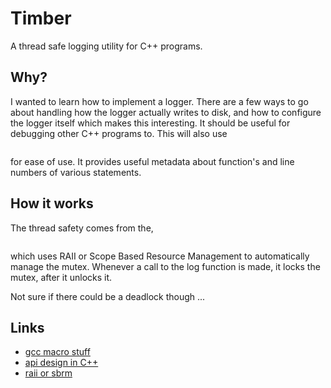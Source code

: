 # Timber #
A thread safe logging utility for C++ programs. 

## Why? ##
I wanted to learn how to implement a logger. There are a few ways to go 
about handling how the logger actually writes to disk, and how to configure
the logger itself which makes this interesting. It should be useful for debugging
other C++ programs to. This will also use 

```cpp std::source_location
```
for ease of use. It provides useful metadata about function's and line numbers of various
statements.

## How it works ##
The thread safety comes from the, 
```cpp std::lock_guard 
```
which uses RAII or Scope Based Resource Management to automatically manage the mutex. Whenever a call to the log 
function is made, it locks the mutex, after it unlocks it. 

Not sure if there could be a deadlock though ...

## Links ##
- [gcc macro stuff](https://gcc.gnu.org/onlinedocs/cpp/Standard-Predefined-Macros.html)
- [api design in C++](https://youtube.com/watch?v=zL-vn_pGGgY) 
- [raii or sbrm](https://en.cppreference.com/w/cpp/language/raii)

